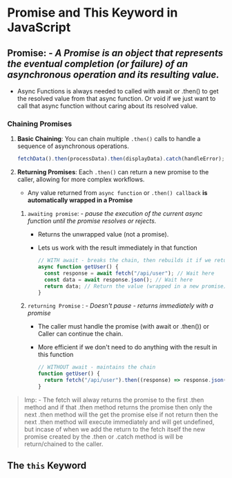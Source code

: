 # **Promise and This Keyword in JavaScript**

## **Promise: -** _A Promise is an object that represents the eventual completion (or failure) of an asynchronous operation and its resulting value._

- Async Functions is always needed to called with await or .then() to get the resolved value from that async function. Or void if we just want to call that async function without caring about its resolved value.

### **Chaining Promises**

1. **Basic Chaining**: You can chain multiple `.then()` calls to handle a sequence of asynchronous operations.

   ```js
   fetchData().then(processData).then(displayData).catch(handleError);
   ```

2. **Returning Promises**: Each `.then()` can return a new promise to the caller, allowing for more complex workflows.

   - Any value returned from `async function` or `.then() callback` **is automatically wrapped in a Promise**

   1. `awaiting promise`: - _pause the execution of the current async function until the promise resolves or rejects._

      - Returns the unwrapped value (not a promise).
      - Lets us work with the result immediately in that function

        ```js
        // WITH await - breaks the chain, then rebuilds it if we return a promise
        async function getUser() {
          const response = await fetch("/api/user"); // Wait here
          const data = await response.json(); // Wait here
          return data; // Return the value (wrapped in a new promise)
        }
        ```

   2. `returning Promise` : - _Doesn't pause - returns immediately with a promise_

      - The caller must handle the promise (with await or .then()) or Caller can continue the chain.
      - More efficient if we don't need to do anything with the result in this function

        ```js
        // WITHOUT await - maintains the chain
        function getUser() {
          return fetch("/api/user").then((response) => response.json()); // Direct chain
        }
        ```

>Imp: - The fetch will alway returns the promise to the first .then method and if that .then method returns the promise then only the next .then method will the get the promise else if not return then the next .then method will execute immediately and will get undefined, but incase of when we add the return to the fetch itself the new promise created by the .then or .catch method is will be return/chained to the caller.

## **The `this` Keyword**
